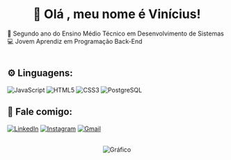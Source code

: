 <h1 text align="center">👋 Olá , meu nome é Vinícius! </h1>

🧠 Segundo ano do Ensino Médio Técnico em Desenvolvimento de Sistemas<br>
💻 Jovem Aprendiz em Programação Back-End<br>
<br>
## ⚙ Linguagens:
![JavaScript](https://img.shields.io/badge/javascript-%23323330.svg?style=for-the-badge&logo=javascript&logoColor=%23F7DF1E)
![HTML5](https://img.shields.io/badge/html5-%23E34F26.svg?style=for-the-badge&logo=html5&logoColor=white)
![CSS3](https://img.shields.io/badge/css3-%231572B6.svg?style=for-the-badge&logo=css3&logoColor=white)
![PostgreSQL](https://img.shields.io/badge/PostgreSQL-316192?style=for-the-badge&logo=postgresql&logoColor=white)

## 💬 Fale comigo:

[![LinkedIn](https://img.shields.io/badge/LinkedIn-0077B5?style=for-the-badge&logo=linkedin&logoColor=white)](https://www.linkedin.com/in/vin%C3%ADcius-soares-fran%C3%A7a-497862256/)
[![Instagram](https://img.shields.io/badge/Instagram-E4405F?style=for-the-badge&logo=instagram&logoColor=white)](https://www.instagram.com/sf.vini/)
[![Gmail](https://img.shields.io/badge/Gmail-D14836?style=for-the-badge&logo=gmail&logoColor=white)](mailto:viniciusicmsc@gmail.com)

<br>
<div align="center">
  <img alt="Gráfico" src="https://github-profile-summary-cards.vercel.app/api/cards/profile-details?username=ApenasoVini&theme=nord_dark"/>
</div>
<br>
